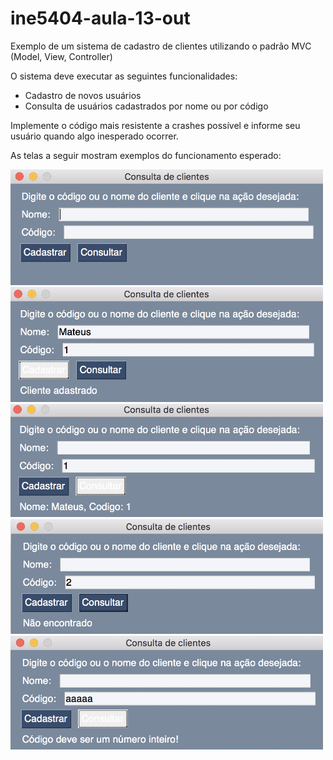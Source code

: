 # ine5404-aula-13-out
Exemplo de um sistema de cadastro de clientes utilizando o padrão MVC (Model, View, Controller)

O sistema deve executar as seguintes funcionalidades:
 - Cadastro de novos usuários
 - Consulta de usuários cadastrados por nome ou por código
 
Implemente o código mais resistente a crashes possível e informe seu usuário quando algo inesperado ocorrer.

As telas a seguir mostram exemplos do funcionamento esperado:

<img src="telas/tela_inicial.png" width="500">
<img src="telas/cadastro_finalizado.png" width="500">
<img src="telas/busca_codigo.png" width="500">
<img src="telas/cadastro_nao_encontrado.png" width="500">
<img src="telas/consulta_errada.png" width="500">
